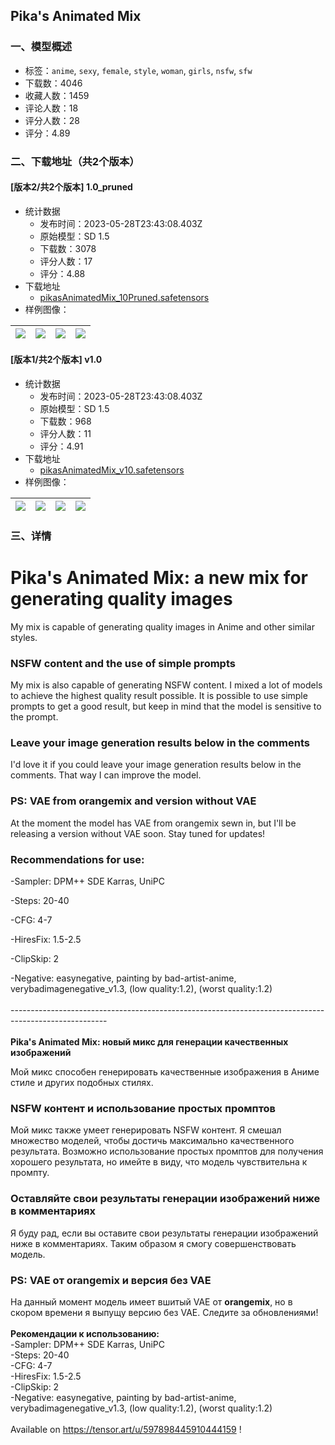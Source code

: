 ## Pika's Animated Mix
### 一、模型概述

- 标签：`anime`, `sexy`, `female`, `style`, `woman`, `girls`, `nsfw`, `sfw`
- 下载数：4046
- 收藏人数：1459
- 评论人数：18
- 评分人数：28
- 评分：4.89

### 二、下载地址（共2个版本）

#### [版本2/共2个版本] 1.0_pruned

- 统计数据
  - 发布时间：2023-05-28T23:43:08.403Z
  - 原始模型：SD 1.5
  - 下载数：3078
  - 评分人数：17
  - 评分：4.88
- 下载地址
  - [pikasAnimatedMix_10Pruned.safetensors](https://civitai.com/api/download/models/41291)
- 样例图像：

| <img src="https://image.civitai.com/xG1nkqKTMzGDvpLrqFT7WA/f9c55e56-e14d-4337-d20f-5a4958eda900/width=450/455397.jpeg" /> | <img src="https://image.civitai.com/xG1nkqKTMzGDvpLrqFT7WA/9f7e6ef9-0804-40a7-7186-dc1b8e939d00/width=450/455418.jpeg" /> | <img src="https://image.civitai.com/xG1nkqKTMzGDvpLrqFT7WA/b0dd2464-e283-4fee-4560-af6de36ffc00/width=450/455433.jpeg" /> | <img src="https://image.civitai.com/xG1nkqKTMzGDvpLrqFT7WA/e6f308f3-4524-4f37-34e0-23cf46ca5a00/width=450/455416.jpeg" /> |
| ---- | ---- | ---- | ---- |

#### [版本1/共2个版本] v1.0

- 统计数据
  - 发布时间：2023-05-28T23:43:08.403Z
  - 原始模型：SD 1.5
  - 下载数：968
  - 评分人数：11
  - 评分：4.91
- 下载地址
  - [pikasAnimatedMix_v10.safetensors](https://civitai.com/api/download/models/39132)
- 样例图像：

| <img src="https://image.civitai.com/xG1nkqKTMzGDvpLrqFT7WA/f3591a5a-b60d-4405-374d-8de26af35700/width=450/433663.jpeg" /> | <img src="https://image.civitai.com/xG1nkqKTMzGDvpLrqFT7WA/c632ffa6-9ed7-4a85-ab64-f928895e3100/width=450/433664.jpeg" /> | <img src="https://image.civitai.com/xG1nkqKTMzGDvpLrqFT7WA/0c6ca41d-20ed-408b-7e83-adb7582b9000/width=450/433316.jpeg" /> | <img src="https://image.civitai.com/xG1nkqKTMzGDvpLrqFT7WA/6b8634ac-da36-4b26-0eb4-f55db754dc00/width=450/433317.jpeg" /> |
| ---- | ---- | ---- | ---- |


### 三、详情
<h1 id="heading-185">Pika's Animated Mix: a new mix for generating quality images</h1><p>My mix is capable of generating quality images in Anime and other similar styles.</p><h3 id="heading-186">NSFW content and the use of simple prompts</h3><p>My mix is also capable of generating NSFW content. I mixed a lot of models to achieve the highest quality result possible. It is possible to use simple prompts to get a good result, but keep in mind that the model is sensitive to the prompt.</p><h3 id="heading-187">Leave your image generation results below in the comments</h3><p>I'd love it if you could leave your image generation results below in the comments. That way I can improve the model.</p><h3 id="heading-188">PS: VAE from orangemix and version without VAE</h3><p>At the moment the model has VAE from orangemix sewn in, but I'll be releasing a version without VAE soon. Stay tuned for updates!</p><h3 id="heading-189">Recommendations for use:</h3><p>-Sampler: DPM++ SDE Karras, UniPC</p><p>-Steps: 20-40</p><p>-CFG: 4-7</p><p>-HiresFix: 1.5-2.5</p><p>-ClipSkip: 2</p><p>-Negative: easynegative, painting by bad-artist-anime, verybadimagenegative_v1.3, (low quality:1.2), (worst quality:1.2)<br /><br />------------------------------------------------------------------------------------------------------<br /><br /><strong>Pika's Animated Mix: новый микс для генерации качественных изображений</strong></p><p>Мой микс способен генерировать качественные изображения в Аниме стиле и других подобных стилях.</p><h3 id="heading-190">NSFW контент и использование простых промптов</h3><p>Мой микс также умеет генерировать NSFW контент. Я смешал множество моделей, чтобы достичь максимально качественного результата. Возможно использование простых промптов для получения хорошего результата, но имейте в виду, что модель чувствительна к промпту.</p><h3 id="heading-191">Оставляйте свои результаты генерации изображений ниже в комментариях</h3><p>Я буду рад, если вы оставите свои результаты генерации изображений ниже в комментариях. Таким образом я смогу совершенствовать модель.</p><h3 id="heading-192">PS: VAE от orangemix и версия без VAE</h3><p>На данный момент модель имеет вшитый VAE от <strong>orangemix</strong>, но в скором времени я выпущу версию без VAE. Следите за обновлениями!<br /><br /><strong>Рекомендации к использованию:</strong><br />-Sampler: DPM++ SDE Karras, UniPC<br />-Steps: 20-40<br />-CFG: 4-7<br />-HiresFix: 1.5-2.5<br />-ClipSkip: 2<br />-Negative: easynegative, painting by bad-artist-anime, verybadimagenegative_v1.3, (low quality:1.2), (worst quality:1.2)<br /><br />Available on <a target="_blank" rel="ugc" href="https://tensor.art/u/597898445910444159">https://tensor.art/u/597898445910444159</a> !</p>
